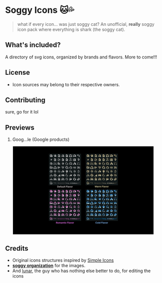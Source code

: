 # Soggy Icons 🐱💦
> what if every icon... was just soggy cat?
An unofficial, **really** soggy icon pack where everything is shark (the soggy cat).

## What's included?
A directory of svg icons, organized by brands and flavors. More to come!!!

## License
- Icon sources may belong to their respective owners.

## Contributing
sure, go for it lol

## Previews
1. Goog...le (Google products)
<p align="center">
    <img src="https://github.com/lunar1um/soggy-icons/blob/main/previews/google.png?raw=true" alt="goog...le" width="90%" height="auto"> <br>
</p>

## Credits
- Original icons structures inspired by [Simple Icons](https://simpleicons.org/)
- [**soggy organization**](https://github.com/ssoggycat) for the images.
- And [lunar](https://github.com/lunar1um), the guy who has nothing else better to do, for editing the icons
